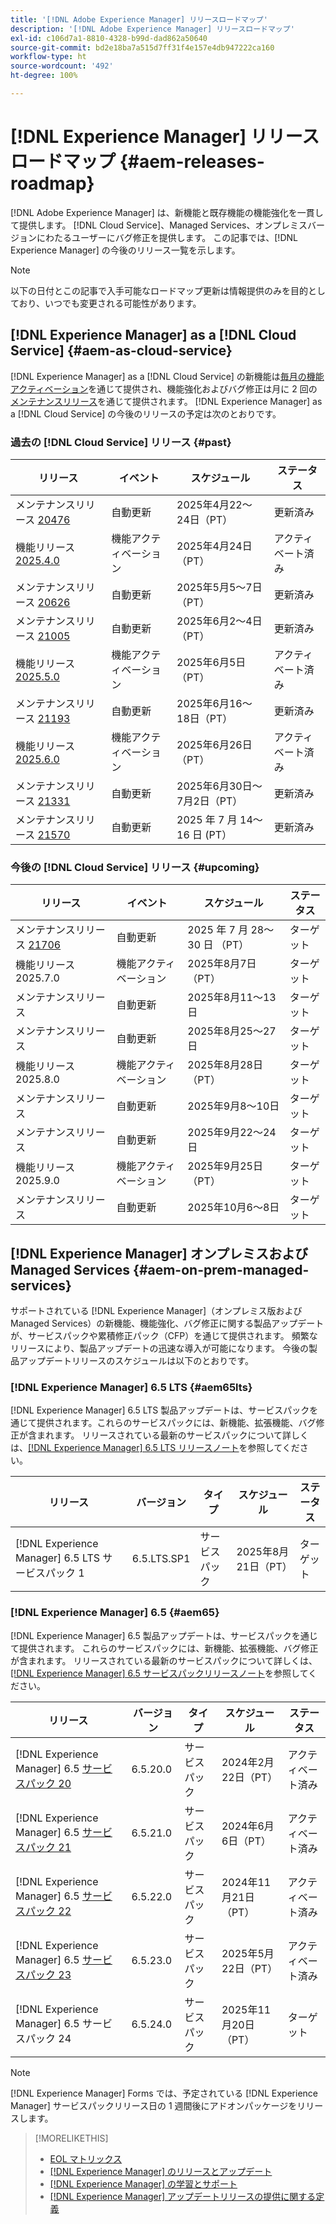 ```yaml
---
title: '[!DNL Adobe Experience Manager] リリースロードマップ'
description: '[!DNL Adobe Experience Manager] リリースロードマップ'
exl-id: c106d7a1-8810-4328-b99d-dad862a50640
source-git-commit: bd2e18ba7a515d7ff31f4e157e4db947222ca160
workflow-type: ht
source-wordcount: '492'
ht-degree: 100%

---
```



# [!DNL Experience Manager] リリースロードマップ {#aem-releases-roadmap}

[!DNL Adobe Experience Manager] は、新機能と既存機能の機能強化を一貫して提供します。 [!DNL Cloud Service]、Managed Services、オンプレミスバージョンにわたるユーザーにバグ修正を提供します。 この記事では、[!DNL Experience Manager] の今後のリリース一覧を示します。

>[!NOTE]
>
>以下の日付とこの記事で入手可能なロードマップ更新は情報提供のみを目的としており、いつでも変更される可能性があります。

## [!DNL Experience Manager] as a [!DNL Cloud Service] {#aem-as-cloud-service}

[!DNL Experience Manager] as a [!DNL Cloud Service] の新機能は[毎月の機能アクティベーション](https://experienceleague.adobe.com/ja/docs/experience-manager-cloud-service/content/release-notes/release-notes/release-notes-current)を通じて提供され、機能強化およびバグ修正は月に 2 回の[メンテナンスリリース](https://experienceleague.adobe.com/ja/docs/experience-manager-cloud-service/content/release-notes/maintenance/latest)を通じて提供されます。
[!DNL Experience Manager] as a [!DNL Cloud Service] の今後のリリースの予定は次のとおりです。

### 過去の [!DNL Cloud Service] リリース {#past}

| リリース | イベント | スケジュール | ステータス |
|---|---|---|---|
| メンテナンスリリース [20476](https://experienceleague.adobe.com/ja/docs/experience-manager-cloud-service/content/release-notes/maintenance/2025/2025-4-0#20476) | 自動更新 | 2025年4月22～24日（PT） | 更新済み |
| 機能リリース [2025.4.0](https://experienceleague.adobe.com/ja/docs/experience-manager-cloud-service/content/release-notes/release-notes/2025/release-notes-2025-4-0) | 機能アクティベーション | 2025年4月24日（PT） | アクティベート済み |
| メンテナンスリリース [20626](https://experienceleague.adobe.com/ja/docs/experience-manager-cloud-service/content/release-notes/maintenance/2025/2025-5-0#20626) | 自動更新 | 2025年5月5～7日（PT） | 更新済み |
| メンテナンスリリース [21005](https://experienceleague.adobe.com/ja/docs/experience-manager-cloud-service/content/release-notes/maintenance/2025/2025-5-0#21005) | 自動更新 | 2025年6月2～4日（PT） | 更新済み |
| 機能リリース [2025.5.0](https://experienceleague.adobe.com/ja/docs/experience-manager-cloud-service/content/release-notes/release-notes/2025/release-notes-2025-5-0) | 機能アクティベーション | 2025年6月5日（PT） | アクティベート済み |
| メンテナンスリリース [21193](https://experienceleague.adobe.com/ja/docs/experience-manager-cloud-service/content/release-notes/maintenance/2025/2025-6-0) | 自動更新 | 2025年6月16～18日（PT） | 更新済み |
| 機能リリース [2025.6.0](https://experienceleague.adobe.com/ja/docs/experience-manager-cloud-service/content/release-notes/release-notes/release-notes-current) | 機能アクティベーション | 2025年6月26日（PT） | アクティベート済み |
| メンテナンスリリース [21331](https://experienceleague.adobe.com/ja/docs/experience-manager-cloud-service/content/release-notes/maintenance/2025/2025-7-0#21331) | 自動更新 | 2025年6月30日～7月2日（PT） | 更新済み |
| メンテナンスリリース [21570](https://experienceleague.adobe.com/ja/docs/experience-manager-cloud-service/content/release-notes/maintenance/2025/2025-7-0#21570) | 自動更新 | 2025 年 7 月 14～16 日  (PT） | 更新済み |

### 今後の [!DNL Cloud Service] リリース {#upcoming}

| リリース | イベント | スケジュール | ステータス |
|---|---|---|---|
| メンテナンスリリース [21706](https://experienceleague.adobe.com/ja/docs/experience-manager-cloud-service/content/release-notes/maintenance/latest) | 自動更新 | 2025 年 7 月 28～30 日 （PT） | ターゲット |
| 機能リリース 2025.7.0 | 機能アクティベーション | 2025年8月7日（PT） | ターゲット |
| メンテナンスリリース | 自動更新 | 2025年8月11～13日 | ターゲット |
| メンテナンスリリース | 自動更新 | 2025年8月25～27日 | ターゲット |
| 機能リリース 2025.8.0 | 機能アクティベーション | 2025年8月28日（PT） | ターゲット |
| メンテナンスリリース | 自動更新 | 2025年9月8～10日 | ターゲット |
| メンテナンスリリース | 自動更新 | 2025年9月22～24日 | ターゲット |
| 機能リリース 2025.9.0 | 機能アクティベーション | 2025年9月25日（PT） | ターゲット |
| メンテナンスリリース | 自動更新 | 2025年10月6～8日 | ターゲット |

## [!DNL Experience Manager] オンプレミスおよび Managed Services {#aem-on-prem-managed-services}

サポートされている [!DNL Experience Manager]（オンプレミス版および Managed Services）の新機能、機能強化、バグ修正に関する製品アップデートが、サービスパックや累積修正パック（CFP）を通じて提供されます。 頻繁なリリースにより、製品アップデートの迅速な導入が可能になります。 今後の製品アップデートリリースのスケジュールは以下のとおりです。

### [!DNL Experience Manager] 6.5 LTS {#aem65lts}

[!DNL Experience Manager] 6.5 LTS 製品アップデートは、サービスパックを通じて提供されます。これらのサービスパックには、新機能、拡張機能、バグ修正が含まれます。 リリースされている最新のサービスパックについて詳しくは、[[!DNL Experience Manager] 6.5 LTS リリースノート](https://experienceleague.adobe.com/ja/docs/experience-manager-65-lts/content/release-notes/release-notes)を参照してください。

| リリース | バージョン | タイプ | スケジュール | ステータス |
|---|---|---|---|---|
| [!DNL Experience Manager] 6.5 LTS サービスパック 1 | 6.5.LTS.SP1 | サービスパック | 2025年8月21日（PT） | ターゲット |

### [!DNL Experience Manager] 6.5 {#aem65}

[!DNL Experience Manager] 6.5 製品アップデートは、サービスパックを通じて提供されます。 これらのサービスパックには、新機能、拡張機能、バグ修正が含まれます。 リリースされている最新のサービスパックについて詳しくは、[[!DNL Experience Manager] 6.5 サービスパックリリースノート](https://experienceleague.adobe.com/ja/docs/experience-manager-65/content/release-notes/release-notes)を参照してください。

| リリース | バージョン | タイプ | スケジュール | ステータス |
|---|---|---|---|---|
| [!DNL Experience Manager] 6.5 [サービスパック 20](https://experienceleague.adobe.com/ja/docs/experience-manager-65/content/release-notes/service-pack/6-5-20) | 6.5.20.0 | サービスパック | 2024年2月22日（PT） | アクティベート済み |
| [!DNL Experience Manager] 6.5 [サービスパック 21](https://experienceleague.adobe.com/ja/docs/experience-manager-65/content/release-notes/service-pack/6-5-21) | 6.5.21.0 | サービスパック | 2024年6月6日（PT） | アクティベート済み |
| [!DNL Experience Manager] 6.5 [サービスパック 22](https://experienceleague.adobe.com/ja/docs/experience-manager-65/content/release-notes/service-pack/6-5-22) | 6.5.22.0 | サービスパック | 2024年11月21日（PT） | アクティベート済み |
| [!DNL Experience Manager] 6.5 [サービスパック 23](https://experienceleague.adobe.com/ja/docs/experience-manager-65/content/release-notes/release-notes) | 6.5.23.0 | サービスパック | 2025年5月22日（PT） | アクティベート済み |
| [!DNL Experience Manager] 6.5 サービスパック 24 | 6.5.24.0 | サービスパック | 2025年11月20日（PT） | ターゲット |

>[!NOTE]
>
>[!DNL Experience Manager] Forms では、予定されている [!DNL Experience Manager] サービスパックリリース日の 1 週間後にアドオンパッケージをリリースします。

>[!MORELIKETHIS]
>
>* [EOL マトリックス](https://helpx.adobe.com/jp/support/programs/eol-matrix.html)
>* [[!DNL Experience Manager] のリリースとアップデート](https://experienceleague.adobe.com/ja/docs/experience-manager-release-information/aem-release-updates/aem-releases-updates)
>* [[!DNL Experience Manager]  の学習とサポート](https://experienceleague.adobe.com/ja/docs/experience-manager-cloud-service)
>* [[!DNL Experience Manager] アップデートリリースの提供に関する定義](/help/using/update-release-vehicle-definitions.md)
